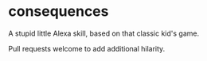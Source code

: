 # consequences

A stupid little Alexa skill, based on that classic kid's game.

Pull requests welcome to add additional hilarity.
